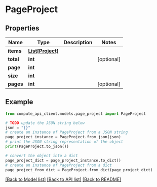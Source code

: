 # PageProject


## Properties

Name | Type | Description | Notes
------------ | ------------- | ------------- | -------------
**items** | [**List[Project]**](Project.md) |  | 
**total** | **int** |  | [optional] 
**page** | **int** |  | 
**size** | **int** |  | 
**pages** | **int** |  | [optional] 

## Example

```python
from compute_api_client.models.page_project import PageProject

# TODO update the JSON string below
json = "{}"
# create an instance of PageProject from a JSON string
page_project_instance = PageProject.from_json(json)
# print the JSON string representation of the object
print(PageProject.to_json())

# convert the object into a dict
page_project_dict = page_project_instance.to_dict()
# create an instance of PageProject from a dict
page_project_from_dict = PageProject.from_dict(page_project_dict)
```
[[Back to Model list]](../README.md#documentation-for-models) [[Back to API list]](../README.md#documentation-for-api-endpoints) [[Back to README]](../README.md)


